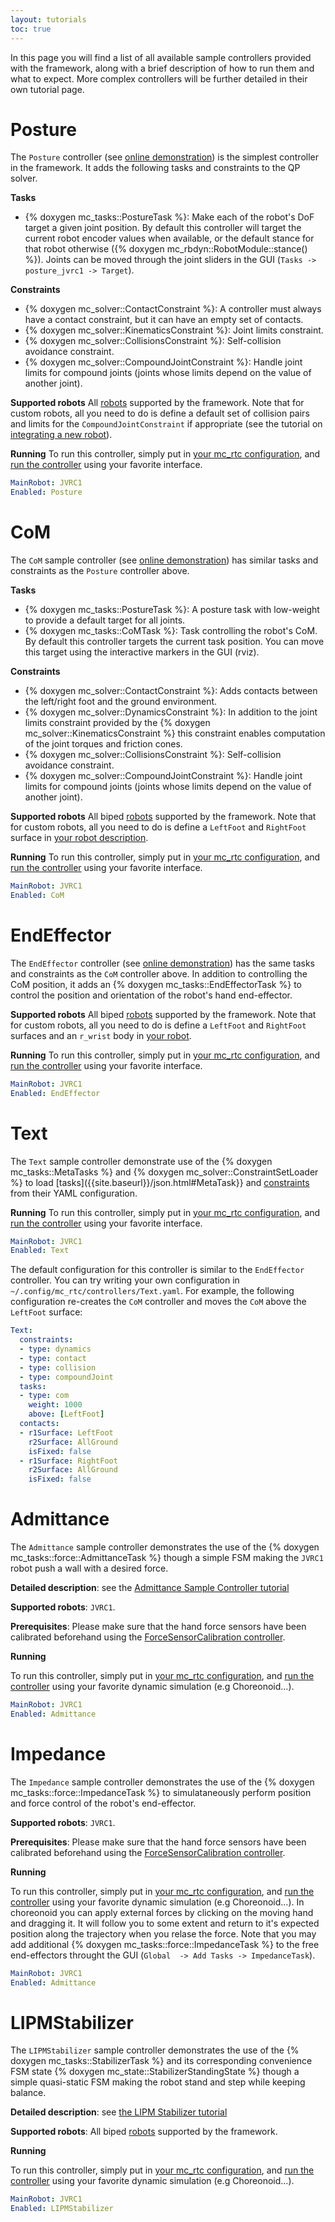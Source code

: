```yaml
---
layout: tutorials
toc: true
---
```


In this page you will find a list of all available sample controllers provided with the framework, along with a brief description of how to run them and what to expect. More complex controllers will be further detailed in their own tutorial page.

# Posture 

The `Posture` controller (see [online demonstration](https://mc-rtc-demo.netlify.app/#robot=JVRC1&controller=EndEffector)) is the simplest controller in the framework. It adds the following tasks and constraints to the QP solver.



**Tasks**
- {% doxygen mc_tasks::PostureTask %}: 
Make each of the robot's DoF target a given joint position. By default this controller will target the current robot encoder values when available, or the default stance for that robot otherwise ({% doxygen mc_rbdyn::RobotModule::stance() %}). Joints can be moved through the joint sliders in the GUI (`Tasks -> posture_jvrc1 -> Target`).

**Constraints**
- {% doxygen mc_solver::ContactConstraint %}: A controller must always have a contact constraint, but it can have an empty set of contacts.
- {% doxygen mc_solver::KinematicsConstraint %}: Joint limits constraint.
- {% doxygen mc_solver::CollisionsConstraint %}: Self-collision avoidance constraint.
- {% doxygen mc_solver::CompoundJointConstraint %}: Handle joint limits for compound joints (joints whose limits depend on the value of another joint).

**Supported robots** 
All [robots]({{site.baseurl}}/robots.html) supported by the framework. Note that for custom robots, all you need to do is define a default set of collision pairs and limits for the `CompoundJointConstraint` if appropriate (see the tutorial on [integrating a new robot]({{site.baseurl}}/tutorials/advanced/new-robot.html)).

**Running**
To run this controller, simply put in [your mc_rtc configuration]({{site.baseurl}}/tutorials/introduction/configuration.html), and [run the controller]({{site.baseurl}}/tutorials/introduction/running-a-controller.html) using your favorite interface.

```yaml
MainRobot: JVRC1
Enabled: Posture
```

# CoM

The `CoM` sample controller (see [online demonstration](https://mc-rtc-demo.netlify.app/#robot=JVRC1&controller=CoM)) has similar tasks and constraints as the `Posture` controller above. 

**Tasks**
- {% doxygen mc_tasks::PostureTask %}: A posture task with low-weight to provide a default target for all joints.
- {% doxygen mc_tasks::CoMTask %}: Task controlling the robot's CoM. By default this controller targets the current task position. You can move this target using the interactive markers in the GUI (rviz).

**Constraints**
- {% doxygen mc_solver::ContactConstraint %}: Adds contacts between the left/right foot and the ground environment.
- {% doxygen mc_solver::DynamicsConstraint %}: In addition to the joint limits constraint provided by the {% doxygen mc_solver::KinematicsConstraint %} this constraint enables computation of the joint torques and friction cones.
- {% doxygen mc_solver::CollisionsConstraint %}: Self-collision avoidance constraint.
- {% doxygen mc_solver::CompoundJointConstraint %}: Handle joint limits for compound joints (joints whose limits depend on the value of another joint).

**Supported robots** 
All biped [robots]({{site.baseurl}}/robots.html) supported by the framework. Note that for custom robots, all you need to do is define a `LeftFoot` and `RightFoot` surface in [your robot description]({{site.baseurl}}/tutorials/advanced/new-robot.html).


**Running**
To run this controller, simply put in [your mc_rtc configuration]({{site.baseurl}}/tutorials/introduction/configuration.html), and [run the controller]({{site.baseurl}}/tutorials/introduction/running-a-controller.html) using your favorite interface.

```yaml
MainRobot: JVRC1
Enabled: CoM
```

# EndEffector

The `EndEffector` controller (see [online demonstration](https://mc-rtc-demo.netlify.app/#robot=JVRC1&controller=EndEffector)) has the same tasks and constraints as the `CoM` controller above. In addition to controlling the CoM position, it adds an {% doxygen mc_tasks::EndEffectorTask %} to control the position and orientation of the robot's hand end-effector.

**Supported robots** 
All biped [robots]({{site.baseurl}}/robots.html) supported by the framework. Note that for custom robots, all you need to do is define a `LeftFoot` and `RightFoot` surfaces and an `r_wrist` body in [your robot]({{site.baseurl}}/tutorials/advanced/new-robot.html).

**Running**
To run this controller, simply put in [your mc_rtc configuration]({{site.baseurl}}/tutorials/introduction/configuration.html), and [run the controller]({{site.baseurl}}/tutorials/introduction/running-a-controller.html) using your favorite interface.

```yaml
MainRobot: JVRC1
Enabled: EndEffector
```

# Text

The `Text` sample controller demonstrate use of the {% doxygen mc_tasks::MetaTasks %} and {% doxygen mc_solver::ConstraintSetLoader %} to load [tasks]({{site.baseurl}}/json.html#MetaTask}} and [constraints]({{site.baseurl}}/json.html#ConstraintSet) from their YAML configuration.

**Running**
To run this controller, simply put in [your mc_rtc configuration]({{site.baseurl}}/tutorials/introduction/configuration.html), and [run the controller]({{site.baseurl}}/tutorials/introduction/running-a-controller.html) using your favorite interface.

```yaml
MainRobot: JVRC1
Enabled: Text
```

The default configuration for this controller is similar to the `EndEffector` controller. You can try writing your own configuration in `~/.config/mc_rtc/controllers/Text.yaml`. For example, the following configuration re-creates the `CoM` controller and moves the `CoM` above the `LeftFoot` surface:

```yaml
Text:
  constraints:
  - type: dynamics
  - type: contact
  - type: collision
  - type: compoundJoint
  tasks:
  - type: com
    weight: 1000
    above: [LeftFoot]
  contacts:
  - r1Surface: LeftFoot
    r2Surface: AllGround
    isFixed: false
  - r1Surface: RightFoot
    r2Surface: AllGround
    isFixed: false
```

# Admittance

The `Admittance` sample controller demonstrates the use of the {% doxygen mc_tasks::force::AdmittanceTask %} though a simple FSM making the `JVRC1` robot push a wall with a desired force.

**Detailed description**: see the [Admittance Sample Controller tutorial]({{site.baseurl}}/tutorials/samples/sample-admittance.html)

**Supported robots**: `JVRC1`. 

**Prerequisites**: Please make sure that the hand force sensors have been calibrated beforehand using the [ForceSensorCalibration controller](https://github.com/jrl-umi3218/mc_force_sensor_calibration_controller).

**Running**

To run this controller, simply put in [your mc_rtc configuration]({{site.baseurl}}/tutorials/introduction/configuration.html), and [run the controller]({{site.baseurl}}/tutorials/introduction/running-a-controller.html) using your favorite dynamic simulation (e.g Choreonoid...).

```yaml
MainRobot: JVRC1
Enabled: Admittance
```

# Impedance

The `Impedance` sample controller demonstrates the use of the {% doxygen mc_tasks::force::ImpedanceTask %} to simulataneously perform position and force control of the robot's end-effector.

**Supported robots**: `JVRC1`. 

**Prerequisites**: Please make sure that the hand force sensors have been calibrated beforehand using the [ForceSensorCalibration controller](https://github.com/jrl-umi3218/mc_force_sensor_calibration_controller).

**Running**

To run this controller, simply put in [your mc_rtc configuration]({{site.baseurl}}/tutorials/introduction/configuration.html), and [run the controller]({{site.baseurl}}/tutorials/introduction/running-a-controller.html) using your favorite dynamic simulation (e.g Choreonoid...). In choreonoid you can apply external forces by clicking on the moving hand and dragging it. It will follow you to some extent and return to it's expected position along the trajectory when you relase the force. Note that you may add additional {% doxygen mc_tasks::force::ImpedanceTask %} to the free end-effectors throught the GUI (`Global  -> Add Tasks -> ImpedanceTask`).

```yaml
MainRobot: JVRC1
Enabled: Admittance
```

# LIPMStabilizer

The `LIPMStabilizer` sample controller demonstrates the use of the {% doxygen mc_tasks::StabilizerTask %} and its corresponding convenience FSM state {% doxygen mc_state::StabilizerStandingState %} though a simple quasi-static FSM making the robot stand and step while keeping balance. 

**Detailed description**: see [the LIPM Stabilizer tutorial]({{site.baseurl}}/tutorials/recipes/lipm-stabilizer.html)

**Supported robots**: All biped [robots]({{site.baseurl}}/robots.html) supported by the framework. 

**Running**

To run this controller, simply put in [your mc_rtc configuration]({{site.baseurl}}/tutorials/introduction/configuration.html), and [run the controller]({{site.baseurl}}/tutorials/introduction/running-a-controller.html) using your favorite dynamic simulation (e.g Choreonoid...).

```yaml
MainRobot: JVRC1
Enabled: LIPMStabilizer
```

